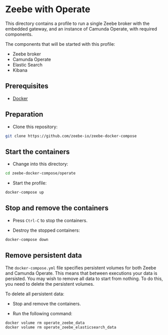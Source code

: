 # Zeebe with Operate

This directory contains a profile to run a single Zeebe broker with the embedded gateway, and an instance of Camunda Operate, with required components.

The components that will be started with this profile:

* Zeebe broker
* Camunda Operate
* Elastic Search
* Kibana

## Prerequisites

* [Docker](https://docs.docker.com/compose/install/)

## Preparation

* Clone this repository:

```bash
git clone https://github.com/zeebe-io/zeebe-docker-compose
```

## Start the containers

* Change into this directory:

```bash
cd zeebe-docker-compose/operate
```

* Start the profile:

```bash
docker-compose up
```

## Stop and remove the containers

* Press `Ctrl-C` to stop the containers.

* Destroy the stopped containers:

```bash
docker-compose down
```

## Remove persistent data

The `docker-compose.yml` file specifies persistent volumes for both Zeebe and Camunda Operate. This means that between executions your data is persisted. You may wish to remove all data to start from nothing. To do this, you need to delete the persistent volumes.

To delete all persistent data:

* Stop and remove the containers.

* Run the following command:

```bash
docker volume rm operate_zeebe_data
docker volume rm operate_zeebe_elasticsearch_data
```